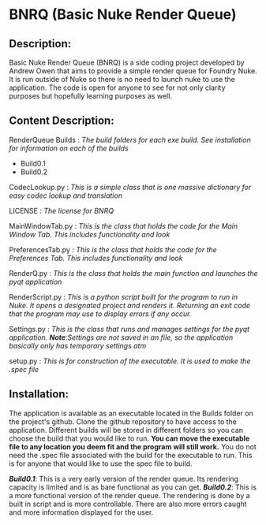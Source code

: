 # BNRQ (Basic Nuke Render Queue)


## Description:
Basic Nuke Render Queue (BNRQ) is a side coding project developed by Andrew Owen that aims to provide a simple
render queue for Foundry Nuke. It is run outside of Nuke so there is no need to launch nuke to use the
application. The code is open for anyone to see for not only clarity purposes but hopefully learning
purposes as well. 

## Content Description:
RenderQueue Builds : *The build folders for each exe build. See installation for information on each of the builds*
- Build0.1
- Build0.2

CodecLookup.py : *This is a simple class that is one massive dictionary for easy codec lookup and translation*

LICENSE : *The license for BNRQ*

MainWindowTab.py : *This is the class that holds the code for the Main Window Tab. This includes functionality and look*

PreferencesTab.py : *This is the class that holds the code for the Preferences Tab. This includes functionality and look*

RenderQ.py : *This is the class that holds the main function and launches the pyqt application*

RenderScript.py : *This is a python script built for the program to run in Nuke. It opens a designated project and renders it.
		Returning an exit code that the program may use to display errors if any occur.*
		
Settings.py : *This is the class that runs and manages settings for the pyqt application.*
	***Note***:*Settings are not saved in an file, so the application basically only has temporary settings atm*

setup.py : *This is for construction of the executable. It is used to make the .spec file*

## Installation:
The application is available as an executable located in the Builds folder on the project's github. Clone the github repository
to have access to the application. Different builds will be stored in different folders so you can choose the build that you
would like to run. **You can move the executable file to any location you deem fit and the program will still work.**
You do not need the .spec file associated with the build for the executable to run. 
This is for anyone that would like to use the spec file to build.

***Build0.1***: This is a very early version of the render queue. Its rendering capacity is limited and is as bare functional as you 
	can get.
***Build0.2***: This is a more functional version of the render queue. The rendering is done by a built in script and is more controllable.
	There are also more errors caught and more information displayed for the user. 
	
